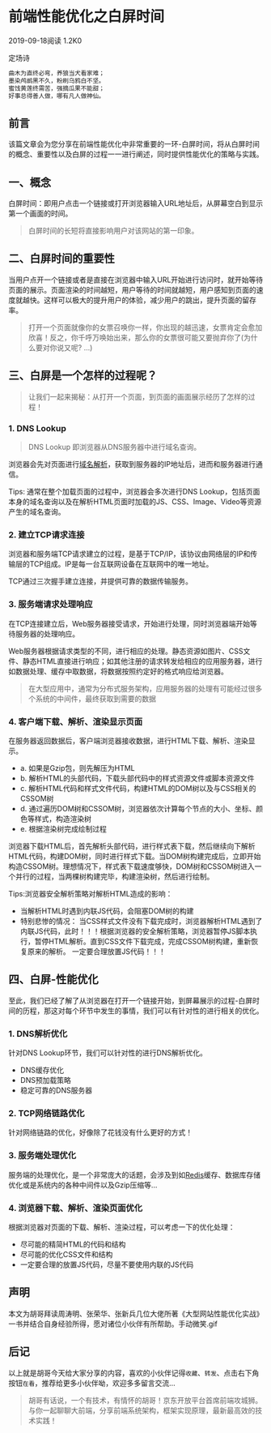 # 前端性能优化之白屏时间

2019-09-18阅读 1.2K0

定场诗

```javascript
曲木为直终必弯，养狼当犬看家难；
墨染鸬鹚黑不久，粉刷乌鸦白不坚。
蜜饯黄莲终需苦，强摘瓜果不能甜；
好事总得善人做，哪有凡人做神仙。
```

## 前言

该篇文章会为您分享在前端性能优化中非常重要的一环-白屏时间，将从白屏时间的概念、重要性以及白屏的过程一一进行阐述，同时提供性能优化的策略与实践。

## 一、概念

白屏时间：即用户点击一个链接或打开浏览器输入URL地址后，从屏幕空白到显示第一个画面的时间。

> 白屏时间的长短将直接影响用户对该网站的第一印象。

## 二、白屏时间的重要性

当用户点开一个链接或者是直接在浏览器中输入URL开始进行访问时，就开始等待页面的展示。页面渲染的时间越短，用户等待的时间就越短，用户感知到页面的速度就越快。这样可以极大的提升用户的体验，减少用户的跳出，提升页面的留存率。

> 打开一个页面就像你的女票召唤你一样，你出现的越迅速，女票肯定会愈加欣喜！反之，你千呼万唤始出来，那么你的女票很可能又要抛弃你了(为什么要对你说又呢? ...)

## 三、白屏是一个怎样的过程呢？

> 让我们一起来揭秘：从打开一个页面，到页面的画面展示经历了怎样的过程！

### 1. DNS Lookup

> DNS Lookup 即浏览器从DNS服务器中进行域名查询。

浏览器会先对页面进行[域名解析](https://cloud.tencent.com/product/cns?from=10680)，获取到服务器的IP地址后，进而和服务器进行通信。

Tips: 通常在整个加载页面的过程中，浏览器会多次进行DNS Lookup，包括页面本身的域名查询以及在解析HTML页面时加载的JS、CSS、Image、Video等资源产生的域名查询。

### 2. 建立TCP请求连接

浏览器和服务端TCP请求建立的过程，是基于TCP/IP，该协议由网络层的IP和传输层的TCP组成。IP是每一台互联网设备在互联网中的唯一地址。

TCP通过三次握手建立连接，并提供可靠的数据传输服务。

### 3. 服务端请求处理响应

在TCP连接建立后，Web服务器接受请求，开始进行处理，同时浏览器端开始等待服务器的处理响应。

Web服务器根据请求类型的不同，进行相应的处理。静态资源如图片、CSS文件、静态HTML直接进行响应；如其他注册的请求转发给相应的应用服务器，进行如数据处理、缓存中取数据，将数据按照约定好的格式响应给浏览器。

> 在大型应用中，通常为分布式服务架构，应用服务器的处理有可能经过很多个系统的中间件，最终获取到需要的数据

### 4. 客户端下载、解析、渲染显示页面

在服务器返回数据后，客户端浏览器接收数据，进行HTML下载、解析、渲染显示。

- a. 如果是Gzip包，则先解压为HTML
- b. 解析HTML的头部代码，下载头部代码中的样式资源文件或脚本资源文件
- c. 解析HTML代码和样式文件代码，构建HTML的DOM树以及与CSS相关的CSSOM树
- d. 通过遍历DOM树和CSSOM树，浏览器依次计算每个节点的大小、坐标、颜色等样式，构造渲染树
- e. 根据渲染树完成绘制过程

浏览器下载HTML后，首先解析头部代码，进行样式表下载，然后继续向下解析HTML代码，构建DOM树，同时进行样式下载。当DOM树构建完成后，立即开始构造CSSOM树。理想情况下，样式表下载速度够快，DOM树和CSSOM树进入一个并行的过程，当两棵树构建完毕，构建渲染树，然后进行绘制。

Tips:浏览器安全解析策略对解析HTML造成的影响：

- 当解析HTML时遇到内联JS代码，会阻塞DOM树的构建
- 特别悲惨的情况： 当CSS样式文件没有下载完成时，浏览器解析HTML遇到了内联JS代码，此时！！！根据浏览器的安全解析策略，浏览器暂停JS脚本执行，暂停HTML解析。直到CSS文件下载完成，完成CSSOM树构建，重新恢复原来的解析。 一定要合理放置JS代码！！！

## 四、白屏-性能优化

至此，我们已经了解了从浏览器在打开一个链接开始，到屏幕展示的过程-白屏时间的历程，那这对每个环节中发生的事情，我们可以有针对性的进行相关的优化。

### 1. DNS解析优化

针对DNS Lookup环节，我们可以针对性的进行DNS解析优化。

- DNS缓存优化
- DNS预加载策略
- 稳定可靠的DNS服务器

### 2. TCP网络链路优化

针对网络链路的优化，好像除了花钱没有什么更好的方式！

### 3. 服务端处理优化

服务端的处理优化，是一个非常庞大的话题，会涉及到如[Redis](https://cloud.tencent.com/product/crs?from=10680)缓存、数据库存储优化或是系统内的各种中间件以及Gzip压缩等...

### 4. 浏览器下载、解析、渲染页面优化

根据浏览器对页面的下载、解析、渲染过程，可以考虑一下的优化处理：

- 尽可能的精简HTML的代码和结构
- 尽可能的优化CSS文件和结构
- 一定要合理的放置JS代码，尽量不要使用内联的JS代码

## 声明

本文为胡哥拜读周涛明、张荣华、张新兵几位大佬所著《大型网站性能优化实战》一书并结合自身经验所得，愿对诸位小伙伴有所帮助。手动微笑.gif

## 后记

以上就是胡哥今天给大家分享的内容，喜欢的小伙伴记得`收藏`、`转发`、点击右下角按钮`在看`，推荐给更多小伙伴呦，欢迎多多留言交流...

> 胡哥有话说，一个有技术，有情怀的胡哥！京东开放平台首席前端攻城狮。与你一起聊聊大前端，分享前端系统架构，框架实现原理，最新最高效的技术实践！